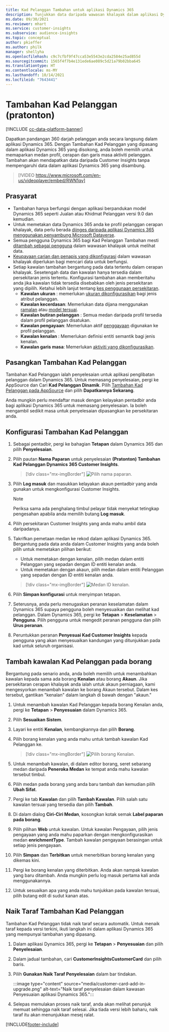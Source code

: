 ```yaml
---
title: Kad Pelanggan Tambahan untuk aplikasi Dynamics 365
description: Tunjukkan data daripada wawasan khalayak dalam aplikasi Dynamics 365 dengan tambahan ini.
ms.date: 09/30/2021
ms.reviewer: mhart
ms.service: customer-insights
ms.subservice: audience-insights
ms.topic: conceptual
author: pkieffer
ms.author: philk
manager: shellyha
ms.openlocfilehash: c9c7cfbf9f47cca53e5543e2cda2584e25ad855d
ms.sourcegitcommit: 1565f4f7b4e131ede6ae089c5d21a79b02bba645
ms.translationtype: HT
ms.contentlocale: ms-MY
ms.lasthandoff: 10/14/2021
ms.locfileid: "7643441"
---
```

# <a name="customer-card-add-in-preview"></a>Tambahan Kad Pelanggan (pratonton)

[!INCLUDE [cc-data-platform-banner](../includes/cc-data-platform-banner.md)]

Dapatkan pandangan 360 darjah pelanggan anda secara langsung dalam aplikasi Dynamics 365. Dengan Tambahan Kad Pelanggan yang dipasang dalam aplikasi Dynamics 365 yang disokong, anda boleh memilih untuk memaparkan medan profil, cerapan dan garis masa aktiviti pelanggan. Tambahan akan mendapatkan data daripada Customer Insights tanpa mempengaruhi data dalam aplikasi Dynamics 365 yang disambung.

> [!VIDEO https://www.microsoft.com/en-us/videoplayer/embed/RWN1qv]

## <a name="prerequisites"></a>Prasyarat

- Tambahan hanya berfungsi dengan aplikasi berpandukan model Dynamics 365 seperti Jualan atau Khidmat Pelanggan versi 9.0 dan kemudian.
- Untuk memetakan data Dynamics 365 anda ke profil pelanggan cerapan khalayak, data perlu berada [diinges daripada aplikasi Dynamics 365 menggunakan penyambung Microsoft Dataverse](connect-power-query.md).
- Semua pengguna Dynamics 365 bagi Kad Pelanggan Tambahan mesti [ditambah sebagai pengguna](permissions.md) dalam wawasan khalayak untuk melihat data.
- [Keupayaan carian dan penapis yang dikonfigurasi](search-filter-index.md) dalam wawasan khalayak diperlukan bagi mencari data untuk berfungsi.
- Setiap kawalan tambahan bergantung pada data tertentu dalam cerapan khalayak. Sesetengah data dan kawalan hanya tersedia dalam persekitaran jenis tertentu. Konfigurasi tambahan akan memberitahu anda jika kawalan tidak tersedia disebabkan oleh jenis persekitaran yang dipilih. Ketahui lebih lanjut tentang [kes penggunaan persekitaran](work-with-business-accounts.md).
  - **Kawalan ukuran** : memerlukan [ukuran dikonfigurasikan](measures.md) bagi jenis atribut pelanggan.
  - **Kawalan kecerdasan**: Memerlukan data dijana menggunakan [ramalan](predictions.md) atau [model tersuai](custom-models.md).
  - **Kawalan butiran pelanggan** : Semua medan daripada profil tersedia dalam profil pelanggan disatukan.
  - **Kawalan pengayaan**: Memerlukan aktif [penggayaan](enrichment-hub.md) digunakan ke profil pelanggan.
  - **Kawalan kenalan** : Memerlukan definisi entiti semantik bagi jenis kenalan.
  - **Kawalan garis masa**: Memerlukan [aktiviti yang dikonfigurasikan](activities.md).

## <a name="install-the-customer-card-add-in"></a>Pasangkan Tambahan Kad Pelanggan

Tambahan Kad Pelanggan ialah penyelesaian untuk aplikasi penglibatan pelanggan dalam Dynamics 365. Untuk memasang penyelesaian, pergi ke AppSource dan Cari **Kad Pelanggan Dinamik**. Pilih [Tambahan Kad Pelanggan pada AppSource](https://appsource.microsoft.com/product/dynamics-365/mscrm.dynamics_365_customer_insights_customer_card_addin?tab=Overview) dan pilih **Dapatkannya Sekarang**.

Anda mungkin perlu mendaftar masuk dengan kelayakan pentadbir anda bagi aplikasi Dynamics 365 untuk memasang penyelesaian. Ia boleh mengambil sedikit masa untuk penyelesaian dipasangkan ke persekitaran anda.

## <a name="configure-the-customer-card-add-in"></a>Konfigurasi Tambahan Kad Pelanggan

1. Sebagai pentadbir, pergi ke bahagian **Tetapan** dalam Dynamics 365 dan pilih **Penyelesaian**.

1. Pilih pautan **Nama Paparan** untuk penyelesaian **(Pratonton) Tambahan Kad Pelanggan Dynamics 365 Customer Insights**.

   > [!div class="mx-imgBorder"]
   > ![Pilih nama paparan.](media/select-display-name.png "Pilih nama paparan.")

1. Pilih **Log masuk** dan masukkan kelayakan akaun pentadbir yang anda gunakan untuk mengkonfigurasi Customer Insights.

   > [!NOTE]
   > Periksa sama ada penghalang timbul pelayar tidak menyekat tetingkap pengesahan apabila anda memilih butang **Log masuk**.

1. Pilih persekitaran Customer Insights yang anda mahu ambil data daripadanya.

1. Takrifkan pemetaan medan ke rekod dalam aplikasi Dynamics 365. Bergantung pada data anda dalam Customer Insights yang anda boleh pilih untuk memetakan pilihan berikut:
   - Untuk memetakan dengan kenalan, pilih medan dalam entiti Pelanggan yang sepadan dengan ID entiti kenalan anda.
   - Untuk memetakan dengan akaun, pilih medan dalam entiti Pelanggan yang sepadan dengan ID entiti kenalan anda.

   > [!div class="mx-imgBorder"]
   > ![Medan ID kenalan.](media/contact-id-field.png "Medan ID kenalan.")

1. Pilih **Simpan konfigurasi** untuk menyimpan tetapan.

1. Seterusnya, anda perlu menugaskan peranan keselamatan dalam Dynamics 365 supaya pengguna boleh menyesuaikan dan melihat kad pelanggan. Dalam Dynamics 365, pergi ke **Tetapan** > **Keselamatan** > **Pengguna**. Pilih pengguna untuk mengedit peranan pengguna dan pilih **Urus peranan**.

1. Peruntukkan peranan **Penyesuai Kad Customer Insights** kepada pengguna yang akan menyesuaikan kandungan yang ditunjukkan pada kad untuk seluruh organisasi.

## <a name="add-customer-card-controls-to-forms"></a>Tambah kawalan Kad Pelanggan pada borang

Bergantung pada senario anda, anda boleh memilih untuk menambahkan kawalan kepada sama ada borang **Kenalan** atau borang **Akaun**. Jika persekitaran cerapan khalayak anda ialah untuk akaun perniagaan, kami mengesyorkan menambah kawalan ke borang Akaun tersebut. Dalam kes tersebut, gantikan "kenalan" dalam langkah di bawah dengan "akaun."

1. Untuk menambah kawalan Kad Pelanggan kepada borang Kenalan anda, pergi ke **Tetapan** > **Penyesuaian** dalam Dynamics 365.

1. Pilih **Sesuaikan Sistem**.

1. Layari ke entiti **Kenalan**, kembangkannya dan pilih **Borang**.

1. Pilih borang kenalan yang anda mahu untuk tambah kawalan Kad Pelanggan ke.

    > [!div class="mx-imgBorder"]
    > ![Pilih borang Kenalan.](media/contact-active-forms.png "Pilih borang Kenalan.")

1. Untuk menambah kawalan, di dalam editor borang, seret sebarang medan daripada **Peneroka Medan** ke tempat anda mahu kawalan tersebut timbul.

1. Pilih medan pada borang yang anda baru tambah dan kemudian pilih **Ubah Sifat**.

1. Pergi ke tab **Kawalan** dan pilih **Tambah Kawalan**. Pilih salah satu kawalan tersuai yang tersedia dan pilih **Tambah**.

1. Di dalam dialog **Ciri-Ciri Medan**, kosongkan kotak semak **Label paparan pada borang**.

1. Pilih pilihan **Web** untuk kawalan. Untuk kawalan Pengayaan, pilih jenis pengayaan yang anda mahu paparkan dengan mengkonfigurasikan medan **enrichmentType**. Tambah kawalan pengayaan berasingan untuk setiap jenis pengayaan.

1. Pilih **Simpan** dan **Terbitkan** untuk menerbitkan borang kenalan yang dikemas kini.

1. Pergi ke borang kenalan yang diterbitkan. Anda akan nampak kawalan yang baru ditambah. Anda mungkin perlu log masuk pertama kali anda menggunakannya.

1. Untuk sesuaikan apa yang anda mahu tunjukkan pada kawalan tersuai, pilih butang edit di sudut kanan atas.

## <a name="upgrade-customer-card-add-in"></a>Naik Taraf Tambahan Kad Pelanggan

Tambahan Kad Pelanggan tidak naik taraf secara automatik. Untuk menaik taraf kepada versi terkini, ikuti langkah ini dalam aplikasi Dynamics 365 yang mempunyai tambahan yang dipasang.

1. Dalam aplikasi Dynamics 365, pergi ke **Tetapan** > **Penyesuaian** dan pilih **Penyelesaian**.

1. Dalam jadual tambahan, cari **CustomerInsightsCustomerCard** dan pilih baris.

1. Pilih **Gunakan Naik Taraf Penyelesaian** dalam bar tindakan.

   :::image type="content" source="media/customer-card-add-in-upgrade.png" alt-text="Naik taraf penyelesaian dalam kawasan Penyesuaian aplikasi Dynamics 365.":::

1. Selepas memulakan proses naik taraf, anda akan melihat penunjuk memuat sehingga naik taraf selesai. Jika tiada versi lebih baharu, naik taraf itu akan menunjukkan mesej ralat.


[!INCLUDE[footer-include](../includes/footer-banner.md)]
